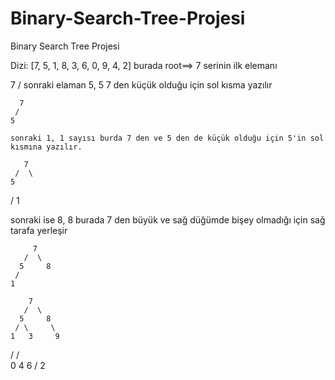 # Binary-Search-Tree-Projesi
Binary Search Tree Projesi


 Dizi: [7, 5, 1, 8, 3, 6, 0, 9, 4, 2]
 burada root==> 7 serinin ilk elemanı
 
   7
  /
  sonraki elaman 5, 5 7 den küçük olduğu için sol kısma yazılır
  
      7
     /
    5
    
    sonraki 1, 1 sayısı burda 7 den ve 5 den de küçük olduğu için 5'in sol kısmına yazılır.
    
       7
     /  \
    5
   /
  1 
  
   sonraki ise 8, 8 burada 7 den büyük ve sağ düğümde bişey olmadığı için sağ tarafa yerleşir
   
         7
       /  \
      5     8
     / 
    1 
    
        7
       /  \
      5     8
     / \     \
    1   3     9
   /   /  \
  0   4    6
     /
    2
   







   
   
